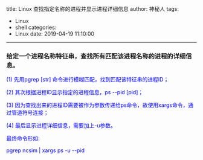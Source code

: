 title: Linux 查找指定名称的进程并显示进程详细信息
author: 神秘人
tags:
  - Linux
  - shell
categories:
  - Linux
date: 2019-04-19 11:10:00
---

### 给定一个进程名称特征串，查找所有匹配该进程名称的进程的详细信息。

<font color=blue>

(1) 先用pgrep [str] 命令进行模糊匹配，找到匹配该特征串的进程ID；

(2) 其次根据进程ID显示指定的进程信息，ps --pid [pid]；

(3) 因为查找出来的进程ID需要被作为参数传递给ps命令，故使用xargs命令，通过管道符号连接；

(4) 最后显示进程详细信息，需要加上-u参数。

最终命令形如:

pgrep ncsim | xargs ps -u --pid
</color>